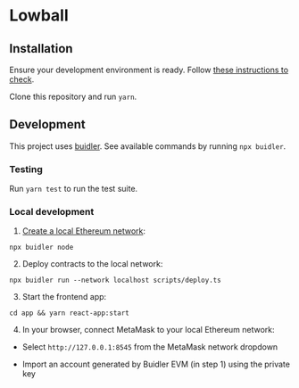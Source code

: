 # Lowball

## Installation

Ensure your development environment is ready. Follow [these instructions to check](https://github.com/nomiclabs/ethereum-hackathon-setup-checker).

Clone this repository and run `yarn`.

## Development

This project uses [buidler](https://buidler.dev/). See available commands by running `npx buidler`.

### Testing

Run `yarn test` to run the test suite.

### Local development

1. [Create a local Ethereum network](https://buidler.dev/buidler-evm/):

`npx buidler node`

2. Deploy contracts to the local network:

`npx buidler run --network localhost scripts/deploy.ts`

3. Start the frontend app:

`cd app && yarn react-app:start`

4. In your browser, connect MetaMask to your local Ethereum network:

- Select `http://127.0.0.1:8545` from the MetaMask network dropdown

- Import an account generated by Buidler EVM (in step 1) using the private key
